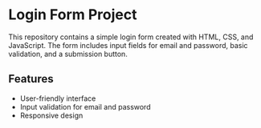 # Login Form Project  

This repository contains a simple login form created with HTML, CSS, and JavaScript. The form includes input fields for email and password, basic validation, and a submission button.  

 

## Features  

- User-friendly interface  
- Input validation for email and password  
- Responsive design  
